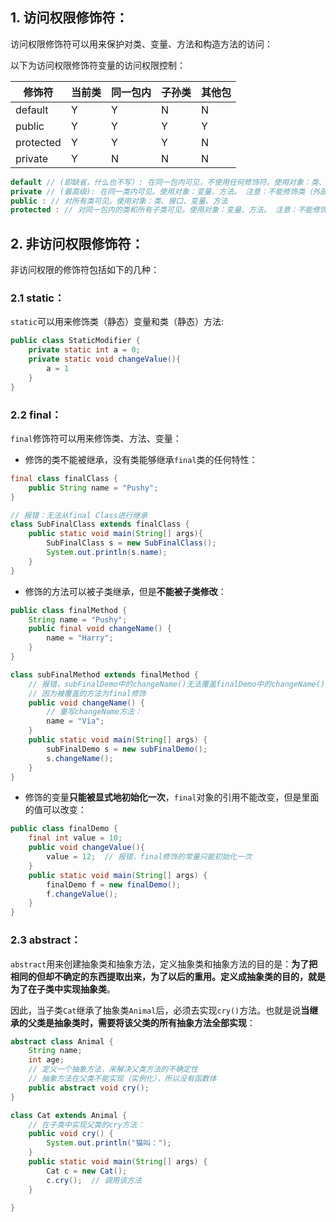## 1. 访问权限修饰符：

访问权限修饰符可以用来保护对类、变量、方法和构造方法的访问：

以下为访问权限修饰符变量的访问权限控制：

| 修饰符       | 当前类  | 同一包内 | 子孙类  | 其他包  |
| --------- | ---- | ---- | ---- | ---- |
| default   | Y    | Y    | N    | N    |
| public    | Y    | Y    | Y    | Y    |
| protected | Y    | Y    | Y    | N    |
| private   | Y    | N    | N    | N    |

```java
default // (即缺省，什么也不写）: 在同一包内可见，不使用任何修饰符。使用对象：类、接口、变量、方法
private // (最高级): 在同一类内可见。使用对象：变量、方法。 注意：不能修饰类（外部类）
public : // 对所有类可见。使用对象：类、接口、变量、方法
protected : // 对同一包内的类和所有子类可见。使用对象：变量、方法。 注意：不能修饰类（外部类）
```

## 2. 非访问权限修饰符：

非访问权限的修饰符包括如下的几种：

### 2.1 static：

`static`可以用来修饰类（静态）变量和类（静态）方法:

```java
public class StaticModifier {
	private static int a = 0;
    private static void changeValue(){
    	a = 1
    }
}
```

### 2.2 final：

`final`修饰符可以用来修饰类、方法、变量：

- 修饰的类不能被继承，没有类能够继承`final`类的任何特性：

```java
final class finalClass {
    public String name = "Pushy";
}

// 报错：无法从final Class进行继承
class SubFinalClass extends finalClass {
    public static void main(String[] args){
        SubFinalClass s = new SubFinalClass();
        System.out.println(s.name);
    }
}
```

- 修饰的方法可以被子类继承，但是**不能被子类修改**：

```java
public class finalMethod {
    String name = "Pushy";
    public final void changeName() {
        name = "Harry";
    }
}

class subFinalMethod extends finalMethod {
    // 报错，subFinalDemo中的changeName()无法覆盖finalDemo中的changeName()
    // 因为被覆盖的方法为final修饰
    public void changeName() {
        // 重写changeName方法：
        name = "Via";
    }
    public static void main(String[] args) {
        subFinalDemo s = new subFinalDemo();
        s.changeName();
    }
}
```

- 修饰的变量**只能被显式地初始化一次**，`final`对象的引用不能改变，但是里面的值可以改变：

```java
public class finalDemo {
    final int value = 10;
    public void changeValue(){
        value = 12;  // 报错，final修饰的常量只能初始化一次
    }
    public static void main(String[] args) {
        finalDemo f = new finalDemo();
        f.changeValue();
    }
}
```

### 2.3 abstract：

`abstract`用来创建抽象类和抽象方法，定义抽象类和抽象方法的目的是：**为了把相同的但却不确定的东西提取出来，为了以后的重用。定义成抽象类的目的，就是为了在子类中实现抽象类**。

因此，当子类`Cat`继承了抽象类`Animal`后，必须去实现`cry()`方法。也就是说**当继承的父类是抽象类时，需要将该父类的所有抽象方法全部实现**：


```java
abstract class Animal {
    String name;
    int age;
    // 定义一个抽象方法，来解决父类方法的不确定性
    // 抽象方法在父类不能实现（实例化），所以没有函数体
    public abstract void cry();
}

class Cat extends Animal {
	// 在子类中实现父类的cry方法：
    public void cry() {
        System.out.println("猫叫：");
    }
    public static void main(String[] args) {
        Cat c = new Cat();
        c.cry();  // 调用该方法
    }

}
```